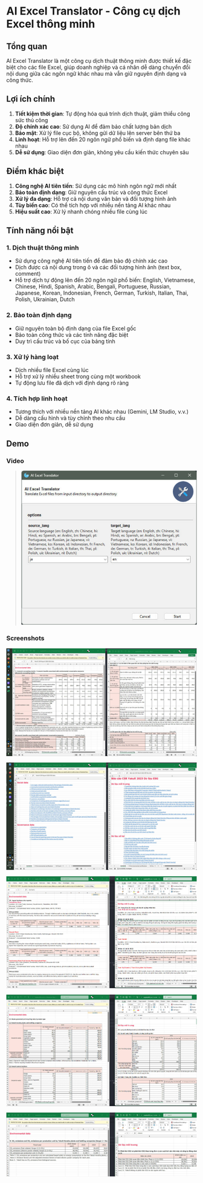 # AI Excel Translator - Công cụ dịch Excel thông minh

## Tổng quan
AI Excel Translator là một công cụ dịch thuật thông minh được thiết kế đặc biệt cho các file Excel, giúp doanh nghiệp và cá nhân dễ dàng chuyển đổi nội dung giữa các ngôn ngữ khác nhau mà vẫn giữ nguyên định dạng và công thức.

## Lợi ích chính

1. **Tiết kiệm thời gian**: Tự động hóa quá trình dịch thuật, giảm thiểu công sức thủ công
2. **Độ chính xác cao**: Sử dụng AI để đảm bảo chất lượng bản dịch
3. **Bảo mật**: Xử lý file cục bộ, không gửi dữ liệu lên server bên thứ ba
4. **Linh hoạt**: Hỗ trợ lên đến 20 ngôn ngữ phổ biến và định dạng file khác nhau
5. **Dễ sử dụng**: Giao diện đơn giản, không yêu cầu kiến thức chuyên sâu

## Điểm khác biệt

1. **Công nghệ AI tiên tiến**: Sử dụng các mô hình ngôn ngữ mới nhất
2. **Bảo toàn định dạng**: Giữ nguyên cấu trúc và công thức Excel
3. **Xử lý đa dạng**: Hỗ trợ cả nội dung văn bản và đối tượng hình ảnh
4. **Tùy biến cao**: Có thể tích hợp với nhiều nền tảng AI khác nhau
5. **Hiệu suất cao**: Xử lý nhanh chóng nhiều file cùng lúc

## Tính năng nổi bật

### 1. Dịch thuật thông minh
- Sử dụng công nghệ AI tiên tiến để đảm bảo độ chính xác cao
- Dịch được cả nội dung trong ô và các đối tượng hình ảnh (text box, comment)
- Hỗ trợ dịch tự động lên đến 20 ngôn ngữ phổ biến: English, Vietnamese, Chinese, Hindi, Spanish, Arabic, Bengali, Portuguese, Russian, Japanese, Korean, Indonesian, French, German, Turkish, Italian, Thai, Polish, Ukrainian, Dutch

### 2. Bảo toàn định dạng
- Giữ nguyên toàn bộ định dạng của file Excel gốc
- Bảo toàn công thức và các tính năng đặc biệt
- Duy trì cấu trúc và bố cục của bảng tính

### 3. Xử lý hàng loạt
- Dịch nhiều file Excel cùng lúc
- Hỗ trợ xử lý nhiều sheet trong cùng một workbook
- Tự động lưu file đã dịch với định dạng rõ ràng

### 4. Tích hợp linh hoạt
- Tương thích với nhiều nền tảng AI khác nhau (Gemini, LM Studio, v.v.)
- Dễ dàng cấu hình và tùy chỉnh theo nhu cầu
- Giao diện đơn giản, dễ sử dụng

## Demo

### Video

>[![IMAGE_ALT](demo/AI-Excel-Translator.jpg)](https://youtu.be/6uh0EPrwX3w)

### Screenshots

![Snipaste_2025-06-15_15-36-41.jpg](demo/Snipaste_2025-06-15_15-36-41.jpg)

![Snipaste_2025-06-15_15-36-13.jpg](demo/Snipaste_2025-06-15_15-36-13.jpg)

![Snipaste_2025-06-15_15-34-05.jpg](demo/Snipaste_2025-06-15_15-34-05.jpg)

![Snipaste_2025-06-15_15-33-00.jpg](demo/Snipaste_2025-06-15_15-33-00.jpg)

![Snipaste_2025-06-15_15-31-59.jpg](demo/Snipaste_2025-06-15_15-31-59.jpg)

